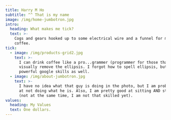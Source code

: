 ```yaml
---
title: Harry M Ho
subtitle: ^^ That is my name
image: /img/home-jumbotron.jpg
intro:
  heading: What makes me tick?
  text: >-
    Cogs and gears hooked up to some electrical wire and a funnel for my
    coffee.
tick:
  - image: /img/products-grid2.jpg
    text: >-
      I can drink coffee like a pro...grammer (programmer for those that cannot
      visually remove the ellipsis. I forgot how to spell ellipsis, but I have
      powerful google skills as well.
  - image: /img/about-jumbotron.jpg
    text: >-
      I have no idea what that guy is doing in the photo, but I am probably good
      at not doing what he is. Also, I am pretty good at sitting AND standing
      (not at the same time, I am not that skilled yet).
values:
  heading: My Values
  text: One dollars.
---
```


